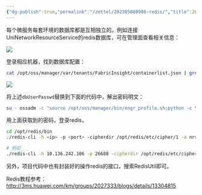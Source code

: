 ```yaml
---
{"dg-publish":true,"permalink":"/zettel/202305080906-redis/","title":202305080906,"tags":["work","hw"]}
---
```



每个微服务每套环境的数据库都是互相独立的。例如连接UniNetworkResourceService的redis数据库，可在管理面查看相关信息：

![](http://image.huawei.com/tiny-lts/v1/images/2caa15f6ae834b6d39d29ac7ab57722e_2271x627.png)

登录相应机器，找到数据库配置：
```bash
cat /opt/oss/manager/var/tenants/FabricInsight/containerlist.json | grep -A 8 "nrservicerdb"
```
![](http://image.huawei.com/tiny-lts/v1/images/ba86f4e06a919587d20d9efcf9c0652e_1542x627.png)

将上述`dbUserPasswd`替换到下面的代码中，解出密码明文：
```bash
su - ossadm -c "source /opt/oss/manager/bin/engr_profile.sh;python -c \"from util import ossext;plainText=ossext.Cipher.decrypt('AAAAHgAAAAAAAADxBV7EpwAAAAkWajKquyo7T3WGvR+lO0+ePKMvCqnSnwRHbyGIAAAAAAEAAAEAAAAAAAAAIOqJ1ECwyimR01f/DUNZ15NB6JEn9ZBp7TiOoPBkPdAq');print(plainText)\""
```

用上面获取到的密码，登录redis，
```bash
cd /opt/redis/bin
./redis-cli -h <ip> -p <port> -cipherdir /opt/redis/etc/cipher/1 -a nrservicerdb@ossdbuser@<password>

# 例如
./redis-cli -h 10.136.242.106 -p 26688 -cipherdir /opt/redis/etc/cipher/1 -a nrservicerdb@ossdbuser@07~}*0R}yN_1h#/a
```

另外，项目代码中也有封装好的操作redis的接口，搜索RedisUtil即可。

Redis教程参考：http://3ms.huawei.com/km/groups/2027333/blogs/details/13304815